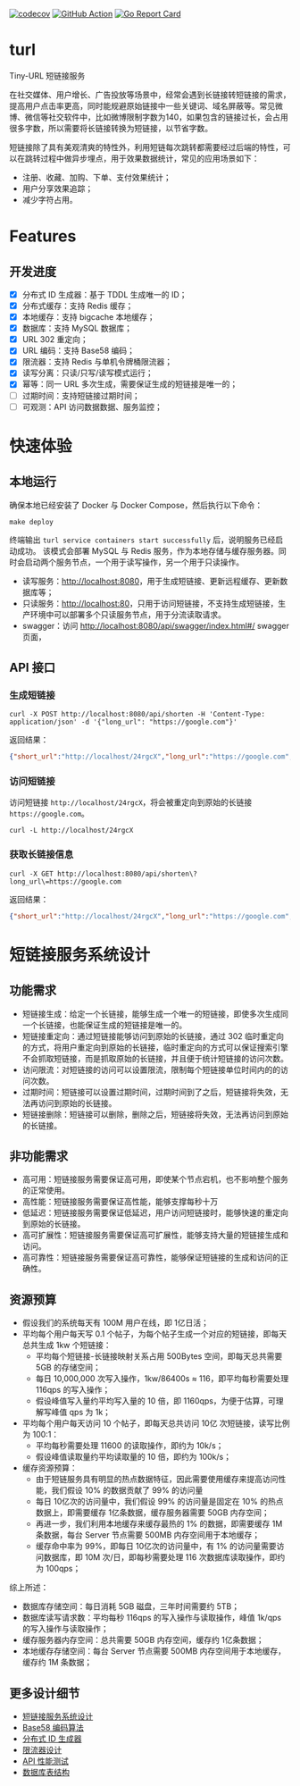 [![codecov](https://codecov.io/gh/beihai0xff/turl/graph/badge.svg?token=DPVOTT6MIU)](https://codecov.io/gh/beihai0xff/turl)
[![GitHub Action](https://github.com/beihai0xff/turl/actions/workflows/ci.yml/badge.svg)](https://github.com/beihai0xff/turl/actions/)
[![Go Report Card](https://goreportcard.com/badge/github.com/beihai0xff/turl)](https://goreportcard.com/report/github.com/beihai0xff/turl)

# turl
Tiny-URL 短链接服务

在社交媒体、用户增长、广告投放等场景中，经常会遇到长链接转短链接的需求，提高用户点击率更高，同时能规避原始链接中一些关键词、域名屏蔽等。常见微博、微信等社交软件中，比如微博限制字数为140，如果包含的链接过长，会占用很多字数，所以需要将长链接转换为短链接，以节省字数。

短链接除了具有美观清爽的特性外，利用短链每次跳转都需要经过后端的特性，可以在跳转过程中做异步埋点，用于效果数据统计，常见的应用场景如下：

* 注册、收藏、加购、下单、支付效果统计；
* 用户分享效果追踪；
* 减少字符占用。

# Features

## 开发进度
- [x] 分布式 ID 生成器：基于 TDDL 生成唯一的 ID；
- [x] 分布式缓存：支持 Redis 缓存；
- [x] 本地缓存：支持 bigcache 本地缓存；
- [x] 数据库：支持 MySQL 数据库；
- [x] URL 302 重定向；
- [x] URL 编码：支持 Base58 编码；
- [x] 限流器：支持 Redis 与单机令牌桶限流器；
- [x] 读写分离：只读/只写/读写模式运行；
- [x] 幂等：同一 URL 多次生成，需要保证生成的短链接是唯一的；
- [ ] 过期时间：支持短链接过期时间；
- [ ] 可观测：API 访问数据数据、服务监控；

# 快速体验

## 本地运行

确保本地已经安装了 Docker 与 Docker Compose，然后执行以下命令：
```shell
make deploy
```

终端输出 `turl service containers start successfully` 后，说明服务已经启动成功。
该模式会部署 MySQL 与 Redis 服务，作为本地存储与缓存服务器。同时会启动两个服务节点，一个用于读写操作，另一个用于只读操作。
- 读写服务：[http://localhost:8080](http://localhost:8080)，用于生成短链接、更新远程缓存、更新数据库等；
- 只读服务：[http://localhost:80](http://localhost:80)，只用于访问短链接，不支持生成短链接，生产环境中可以部署多个只读服务节点，用于分流读取请求。
- swagger：访问 [http://localhost:8080/api/swagger/index.html#/](http://localhost:8080/api/swagger/index.html#/) swagger 页面，
## API 接口

### 生成短链接

```shell
curl -X POST http://localhost:8080/api/shorten -H 'Content-Type: application/json' -d '{"long_url": "https://google.com"}'
```
返回结果：
```json
{"short_url":"http://localhost/24rgcX","long_url":"https://google.com","created_at":"2024-07-08T15:06:26.434Z","deleted_at":null,"error":""}
```

### 访问短链接

访问短链接 `http://localhost/24rgcX`，将会被重定向到原始的长链接 `https://google.com`。

```shell
curl -L http://localhost/24rgcX
```

### 获取长链接信息

```shell
curl -X GET http://localhost:8080/api/shorten\?long_url\=https://google.com
```

返回结果：
```json
{"short_url":"http://localhost/24rgcX","long_url":"https://google.com","created_at":"2024-07-08T15:06:26.434Z","deleted_at":null,"error":""}
```


# 短链接服务系统设计

## 功能需求
* 短链接生成：给定一个长链接，能够生成一个唯一的短链接，即使多次生成同一个长链接，也能保证生成的短链接是唯一的。
* 短链接重定向：通过短链接能够访问到原始的长链接，通过 302 临时重定向的方式，将用户重定向到原始的长链接，临时重定向的方式可以保证搜索引擎不会抓取短链接，而是抓取原始的长链接，并且便于统计短链接的访问次数。
* 访问限流：对短链接的访问可以设置限流，限制每个短链接单位时间内的的访问次数。
* 过期时间：短链接可以设置过期时间，过期时间到了之后，短链接将失效，无法再访问到原始的长链接。
* 短链接删除：短链接可以删除，删除之后，短链接将失效，无法再访问到原始的长链接。

## 非功能需求

* 高可用：短链接服务需要保证高可用，即使某个节点宕机，也不影响整个服务的正常使用。
* 高性能：短链接服务需要保证高性能，能够支撑每秒十万
* 低延迟：短链接服务需要保证低延迟，用户访问短链接时，能够快速的重定向到原始的长链接。
* 高可扩展性：短链接服务需要保证高可扩展性，能够支持大量的短链接生成和访问。
* 高可靠性：短链接服务需要保证高可靠性，能够保证短链接的生成和访问的正确性。

## 资源预算

* 假设我们的系统每天有 100M 用户在线，即 1亿日活；
* 平均每个用户每天写 0.1 个帖子，为每个帖子生成一个对应的短链接，即每天总共生成 1kw 个短链接：
  * 平均每个短链接-长链接映射关系占用 500Bytes 空间，即每天总共需要 5GB 的存储空间；
  * 每日 10,000,000 次写入操作，1kw/86400s ≈ 116，即平均每秒需要处理 116qps 的写入操作；
  * 假设峰值写入量约平均写入量的 10 倍，即 1160qps，为便于估算，可理解写峰值 qps 为 1k；
* 平均每个用户每天访问 10 个帖子，即每天总共访问 10亿 次短链接，读写比例为 100:1：
  * 平均每秒需要处理 11600 的读取操作，即约为 10k/s；
  * 假设峰值读取量约平均读取量的 10 倍，即约为 100k/s；
* 缓存资源预算：
  * 由于短链服务具有明显的热点数据特征，因此需要使用缓存来提高访问性能，我们假设 10% 的数据贡献了 99% 的访问量
  * 每日 10亿次的访问量中，我们假设 99% 的访问量是固定在 10% 的热点数据上，即需要缓存 1亿条数据，缓存服务器需要 50GB 内存空间；
  * 再进一步，我们利用本地缓存来缓存最热的 1% 的数据，即需要缓存 1M 条数据，每台 Server 节点需要 500MB 内存空间用于本地缓存；
  * 缓存命中率为 99%，即每日 10亿次的访问量中，有 1% 的访问量需要访问数据库，即 10M 次/日，即每秒需要处理 116 次数据库读取操作，即约为 100qps；

综上所述：
  * 数据库存储空间：每日消耗 5GB 磁盘，三年时间需要约 5TB；
  * 数据库读写请求数：平均每秒 116qps 的写入操作与读取操作，峰值 1k/qps 的写入操作与读取操作；
  * 缓存服务器内存空间：总共需要 50GB 内存空间，缓存约 1亿条数据；
  * 本地缓存存储空间：每台 Server 节点需要 500MB 内存空间用于本地缓存，缓存约 1M 条数据；

## 更多设计细节

* [短链接服务系统设计](docs/system-design.md)
* [Base58 编码算法](docs/base58-design.md)
* [分布式 ID 生成器](docs/tddl-design.md)
* [限流器设计](docs/rate-limiter-design.md)
* [API 性能测试](docs/api-benchmark.md)
* [数据库表结构](docs/ddl)
